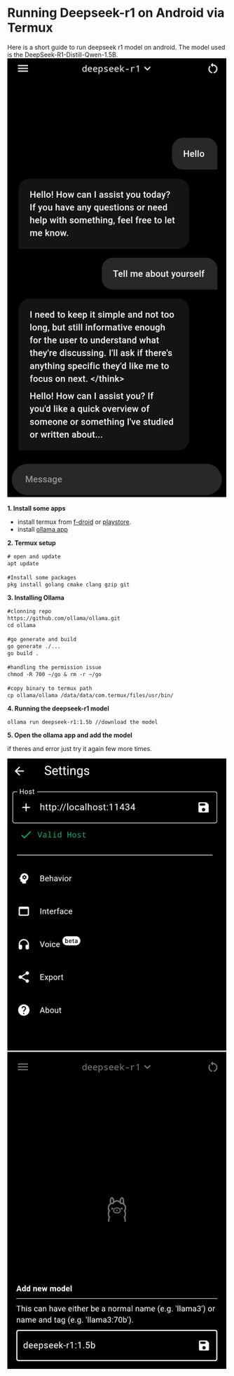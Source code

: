 # Running Deepseek-r1 on Android via Termux

Here is a short guide to run deepseek r1 model on android. The model used is the DeepSeek-R1-Distill-Qwen-1.5B.
<img src="img (2).jpg" alt="chat" width="500"/>

**1. Install some apps**

- install termux from [f-droid](https://f-droid.org/en/packages/com.termux/) or [playstore](https://play.google.com/store/apps/details?id=com.termux&hl=en).
- install [ollama app](https://github.com/JHubi1/ollama-app/releases)

**2. Termux setup**

    # open and update
    apt update
    
    #Install some packages
    pkg install golang cmake clang gzip git
    
**3. Installing Ollama**

    #clonning repo
    https://github.com/ollama/ollama.git
    cd ollama
    
    #go generate and build
    go generate ./...
    go build .
    
    #handling the permission issue
    chmod -R 700 ~/go & rm -r ~/go  

    #copy binary to termux path
    cp ollama/ollama /data/data/com.termux/files/usr/bin/

**4. Running the deepseek-r1 model**

    ollama run deepseek-r1:1.5b //download the model
    
**5. Open the ollama app and add the model**

if theres and error just try it again few more times.

<img src="img (1).jpg" alt="appsetting" width="500"/>
<img src="img (3).jpg" alt="model" width="500"/>
